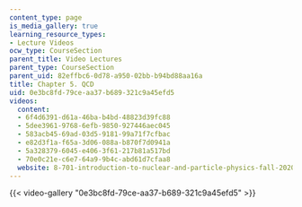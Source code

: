 ```yaml
---
content_type: page
is_media_gallery: true
learning_resource_types:
- Lecture Videos
ocw_type: CourseSection
parent_title: Video Lectures
parent_type: CourseSection
parent_uid: 82effbc6-0d78-a950-02bb-b94bd88aa16a
title: Chapter 5. QCD
uid: 0e3bc8fd-79ce-aa37-b689-321c9a45efd5
videos:
  content:
  - 6f4d6391-d61a-46ba-b4bd-48823d39fc88
  - 5dee3961-9768-6efb-9850-927446aec045
  - 583acb45-69ad-03d5-9181-99a71f7cfbac
  - e82d3f1a-f65a-3d06-088a-b870f7d0941a
  - 5a328379-6045-e406-3f61-217b81a517bd
  - 70e0c21e-c6e7-64a9-9b4c-abd61d7cfaa8
  website: 8-701-introduction-to-nuclear-and-particle-physics-fall-2020
---
```



{{< video-gallery "0e3bc8fd-79ce-aa37-b689-321c9a45efd5" >}}

